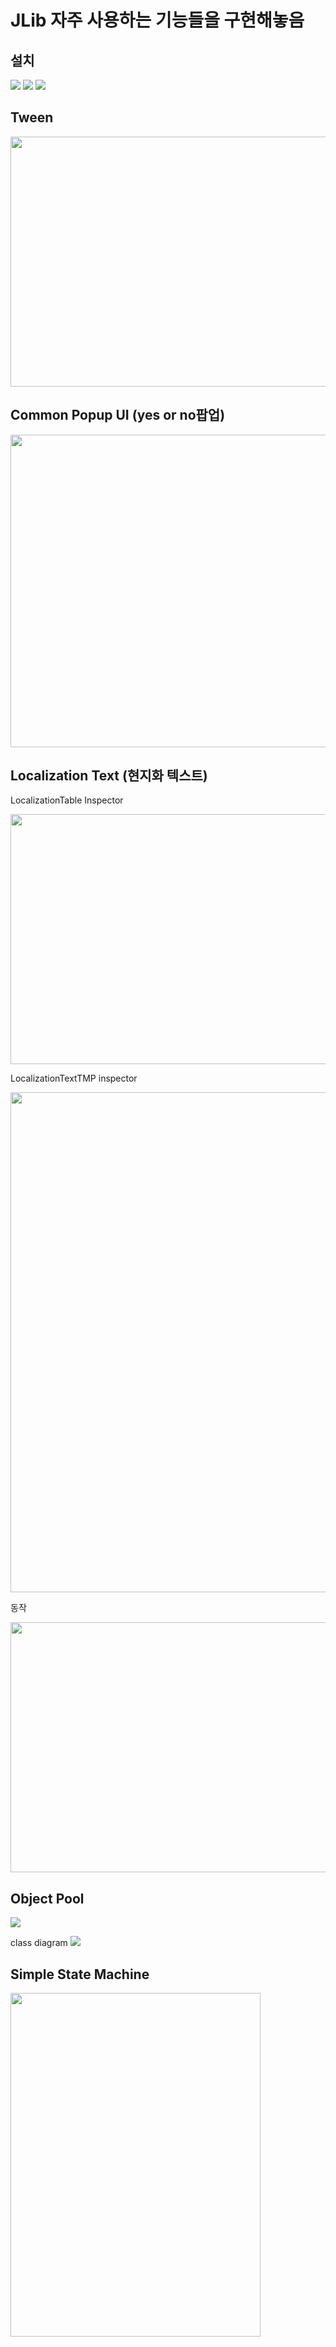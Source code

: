 # JLib 자주 사용하는 기능들을 구현해놓음
## 설치
<img src="https://github.com/jjr2930/JLib/blob/master/Documentation~/how%20to%20install%20step1.png"/>
<img src="https://github.com/jjr2930/JLib/blob/master/Documentation~/how%20to%20install%20step2.png"/>
<img src="https://github.com/jjr2930/JLib/blob/master/Documentation~/how%20to%20install%20step3.png"/>

## Tween
<img width=600 height=400 src = "https://github.com/jjr2930/JLib/blob/master/Documentation~/Tween.gif?raw=true"/>

## Common Popup UI (yes or no팝업)

<img width=600 height=500 src = "https://github.com/jjr2930/JLib/blob/master/Documentation~/CommonPopupUI.png?raw=true"/>

## Localization Text (현지화 텍스트)
LocalizationTable Inspector<p>
<img width=600 height=400 src="https://github.com/jjr2930/JLib/blob/master/Documentation~/LocalizationTextTableInspector.png?raw=true"/>

LocalizationTextTMP inspector<p>
<img width=600 height=800 src ="https://github.com/jjr2930/JLib/blob/master/Documentation~/LocalizationTextTMP%20Inspector.png?raw=true"/>

동작<p>
<img width=600 height=400 src = "https://github.com/jjr2930/JLib/blob/master/Documentation~/LocalizationTable.gif?raw=true"/>

## Object Pool

<img src = "https://github.com/jjr2930/JLib/blob/master/Documentation~/Object%20Pool.gif?raw=true"/>

class diagram
<img src = "https://github.com/jjr2930/JLib/blob/master/Documentation~/ObjectPool%20%ED%81%B4%EB%9E%98%EC%8A%A4%20%EB%8B%A4%EC%9D%B4%EC%96%B4%EA%B7%B8%EB%9E%A8.png?raw=true"/>

## Simple State Machine
<img Width=400 height=550 src = "https://github.com/jjr2930/JLib/blob/master/Documentation~/StateMachine%20Inspector.png?raw=true"/>

